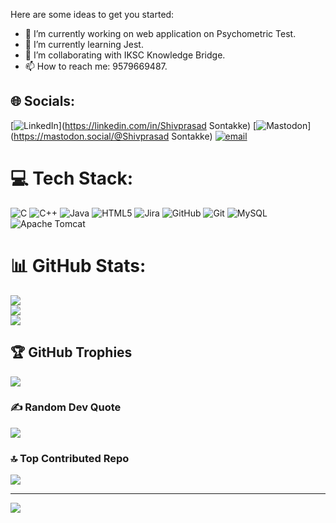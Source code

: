 
Here are some ideas to get you started:

- 🔭 I’m currently working on web application on Psychometric Test.
- 🌱 I’m currently learning Jest.
- 👯 I’m collaborating with IKSC Knowledge Bridge.
- 📫 How to reach me: 9579669487.



## 🌐 Socials:
[![LinkedIn](https://img.shields.io/badge/LinkedIn-%230077B5.svg?logo=linkedin&logoColor=white)](https://linkedin.com/in/Shivprasad Sontakke) [![Mastodon](https://img.shields.io/badge/-MASTODON-%232B90D9?logo=mastodon&logoColor=white)](https://mastodon.social/@Shivprasad Sontakke) [![email](https://img.shields.io/badge/Email-D14836?logo=gmail&logoColor=white)](mailto:shivsontakke2002@gmail.com) 

# 💻 Tech Stack:
![C](https://img.shields.io/badge/c-%2300599C.svg?style=for-the-badge&logo=c&logoColor=white) ![C++](https://img.shields.io/badge/c++-%2300599C.svg?style=for-the-badge&logo=c%2B%2B&logoColor=white) ![Java](https://img.shields.io/badge/java-%23ED8B00.svg?style=for-the-badge&logo=openjdk&logoColor=white) ![HTML5](https://img.shields.io/badge/html5-%23E34F26.svg?style=for-the-badge&logo=html5&logoColor=white) ![Jira](https://img.shields.io/badge/jira-%230A0FFF.svg?style=for-the-badge&logo=jira&logoColor=white) ![GitHub](https://img.shields.io/badge/github-%23121011.svg?style=for-the-badge&logo=github&logoColor=white) ![Git](https://img.shields.io/badge/git-%23F05033.svg?style=for-the-badge&logo=git&logoColor=white) ![MySQL](https://img.shields.io/badge/mysql-4479A1.svg?style=for-the-badge&logo=mysql&logoColor=white) ![Apache Tomcat](https://img.shields.io/badge/apache%20tomcat-%23F8DC75.svg?style=for-the-badge&logo=apache-tomcat&logoColor=black)
# 📊 GitHub Stats:
![](https://github-readme-stats.vercel.app/api?username=ShivSontakke&theme=dark&hide_border=false&include_all_commits=false&count_private=false)<br/>
![](https://nirzak-streak-stats.vercel.app/?user=ShivSontakke&theme=dark&hide_border=false)<br/>
![](https://github-readme-stats.vercel.app/api/top-langs/?username=ShivSontakke&theme=dark&hide_border=false&include_all_commits=false&count_private=false&layout=compact)

## 🏆 GitHub Trophies
![](https://github-profile-trophy.vercel.app/?username=ShivSontakke&theme=radical&no-frame=false&no-bg=true&margin-w=4)

### ✍️ Random Dev Quote
![](https://quotes-github-readme.vercel.app/api?type=horizontal&theme=radical)

### 🔝 Top Contributed Repo
![](https://github-contributor-stats.vercel.app/api?username=ShivSontakke&limit=5&theme=dark&combine_all_yearly_contributions=true)

---
[![](https://visitcount.itsvg.in/api?id=ShivSontakke&icon=0&color=0)](https://visitcount.itsvg.in)

<!-- Proudly created with GPRM ( https://gprm.itsvg.in ) -->
